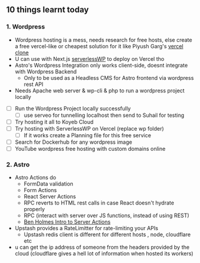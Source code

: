 ## 10 things learnt  today

### 1. Wordpress
- Wordpress hosting is a mess, needs research for free hosts, else create a free vercel-like or cheapest solution for it like Piyush Garg's [vercel clone]()
- U can use with Next.js [serverlessWP](https://github.com/mitchmac/ServerlessWP) to deploy on Vercel tho
- Astro's Wordpress Integration only works client-side, doesnt integrate with Wordpress Backend
	- Only to be used as a Headless CMS for Astro frontend via wordpress rest API
- Needs Apache web server & wp-cli & php to run a wordpress project locally
- [ ] Run the Wordpress Project locally successfully
	- [ ] use serveo for tunnelling localhost then send to Suhail for testing
- [ ] Try hosting it all to Koyeb Cloud
- [ ] Try hosting with ServerlessWP on Vercel (replace wp folder)
	- [ ] If it works create a Planning file for this free service
- [ ] Search for Dockerhub for any wordpress image
- [ ] YouTube wordpress free hosting with custom domains online

### 2. Astro
- Astro Actions do
	- FormData validation
	- Form Actions
	- React Server Actions
	- RPC reverts to HTML rest calls in case React doesn't hydrate properly
	- RPC (interact with server over JS functions, instead of using REST)
	- [Ben Holmes Intro to Server Actions](https://youtu.be/GPYAC1qGD44?si=zYOMTUuf1GTQdDRq)
- Upstash provides a RateLimitter for rate-limiting your APIs
	- Upstash redis client is different for different hosts , node, cloudflare etc
- u can get the ip address of someone from the headers provided by the cloud (cloudflare gives a hell lot of information when hosted its workers)

### 3. [[PowerToys Run Directory|PowerToys]]
- QuickAccent does less good than harm when typing in speed
- [ ] Try setting the input hold for 2 secs
- [x] Test aichat CLI if it can return the symbols on demand

### 4. Misc
- [Nikita Voloboev's Knowledge  WIki](https://wiki.nikiv.dev) will be updated next week
- Might get fully paid or ...fully migrated to another place
- Currently learn-anything.xyz is leading
- u must master BulmaCSS for quick sites
- Complete 1 Roadmap.sh in a week to master all 51 roadmaps in a year
- Arc Browser has Live Folders for Github pull requests, try adding that to your Halal browser

### 5. JavaScript

- Solid-Start is worth looking for, it has really nice features packed in a small framework
	- Preact doesn't have it's meta framework yet (ignoring deno fresh), consider Soldi Start for your next application projects
- New JS functions in chrome console
	- `$$`
	- `$0`
	- `$x`
	- `$_`
- Recreate your webcam perfect app in astro
### 6. PWAs
- [Awesome PWA 2024 intro](https://youtu.be/3ODP6tTpjqA?si=pNCkRry8Ov7d-8W7)
- Google Workbox provides offline routing to Service Workers
- `importScript()` js function loads CDN scripts inside a script tag / service worker (for places u cant use script tag in, eg js files & non-html documents)
- [All PWA powers](https://whatpwacando.today/)
- [ ] Checkout Awesome-PWA github wikis
- [ ] Create WebCam perfect to a PWA
- [ ] Add PWA features to Salah-Inspector app
- [ ] Create and test an vite-pwa or astro-pwa termplate accessing all the features in [whatpwacando.today](https://whatpwacando.today/) in your phones

### 7. Success
- Plan with Rationality, but Act with Passion
- Rationality in execution of the planning may come across as a hurdle itself
	- it has been throughout your jee prep
	- Try to avoid it
	- And follow the plan madly and irrationally
	- but in planning phase u need not to be emotional but rational
	- A person can seduce your emotions and control your thinking
	- So always find a rational end to things, and see why the person is doing what he is doing
	- Never get laid on by the speech or emotional triggers but always find a cause rationally, focus on the end goas and achievement of the interactions
- Success comes from Salah
	- As discipline
	- As being wary of the time passed
	- As always having your purpose in mind
	- As refilling the sole & distractions
- DIg the well before u are thirsty
- Have fixed hours (4hr for eg) daily where u work towards your goals
	- Follow the 3,2,1 rule daily
		- Do 1 very important and boring task
		- Do 2 mid level tasks
		- Do 3 easy and fun tasks daily
- Plan your goals well, weekly, monthly, yearly, lifetime - THEY ARE A MUST TO LIVE
- If u have to do smth later, but u can do some of it or full of it now, just do it now
> _"Kaal kre so aaj kr, Aaj kre so ab
> Pal me parle hoegi, bahuri krega kab ?"_
- u dont know what can happen in coming future so always work hard towards securing your future then leave the rest on god
- Always complete things beforehand, that u MUST have to do sooner or later
- If u plan on doing smth later, MUST create a timeline/plan for it
	- or divide a boring task into small chunks

### 8. Profession
- Anyone can be an engineer, but not everyone can be a doctor
- See if u can become a physician and your sis a homeo
	- ONLY IF U CAN SET UP A PASSIVE INCOME THIS YEAR
- An engineer with advance tech has more respect as well, but an average is average
- A CEO engineer can think things more critically than a doctor in some cases
- U might suck at doing this boring job full of anxiety
- No one likes a computer nerd, but a social nerd is always liked who solves other's problems
- Plan on Going abroad and getting a degree from Harward
- There is nothing wrong in being a nerd, skills are never wasted
	- NEver wasted especially for You
	- Being a problem-solving focussed nerd is OK
	- Everyone successful is a NERD, just depends on which area they are a nerd of, some are at money some at other things no one cares about
	- Enjoy life in what u do, praise is for God and he gives it to whoever he wills
- U are born to be a researcher, excel at everything u come accross

### 9. 